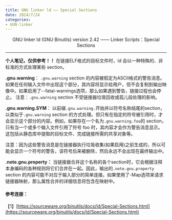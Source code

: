 ```yaml
---
title: GNU linker ld —— Special Sections
date: 2024/7/24
categories: 
- GUN-linker
---
```


<center>
GNU linker ld (GNU Binutils) version 2.42 —— Linker Scripts：Special Sections
</center>

<!--more-->

***

**个人笔记，仅供参考！！**
在链接ELF格式的目标文件时，ld 会以一种特殊的、非标准的方式处理某些 section。

**.gnu.warning**：
`.gnu.warning` section 的内容被假定为ASCII格式的警告消息。
如果在任何输入文件中出现这个部分，其内容将显示给用户，但不会复制到输出映像中。如果启用了--fatal-warnings选项，那么如果遇到警告，链接过程也会停止。
注意：`.gnu.warning` section 不受链接器垃圾回收或孤儿段处理的影响。

**.gnu.warning.SYM**：
以前缀`.gnu.warning.`开始并以符号名称结尾的section，以类似于`.gnu.warning` section 的方式处理。但只有在指定的符号被引用时，才会显示这个部分的内容。例如，如果存在一个名为`.gnu.warning.foo`的 section，只有当一个或多个输入文件引用了符号 foo 时，其内容才会作为警告消息显示。这包括从静态库中提取的目标文件、完成链接所需的共享对象等。

注意：因为这些警告消息是在链接器执行垃圾收集(如果启用)之前生成的，所以可能会显示一个符号的警告，该符号后来被删除，然后永远不会出现在最终输出中。

**.note.gnu.property：**
当链接器合并这个名称的各个section时，它会根据注释本身编码的各种规则将它们合并在一起。因此，输出的`.note.gnu.property` section 的内容可能不对应于输入部分的简单连接。如果使用了-Map选项来请求链接器映射，那么属性合并的详细信息将包含在映射中。


#### 参考连接：
【1】[https://sourceware.org/binutils/docs/ld/Special-Sections.html](https://sourceware.org/binutils/docs/ld/Special-Sections.html)